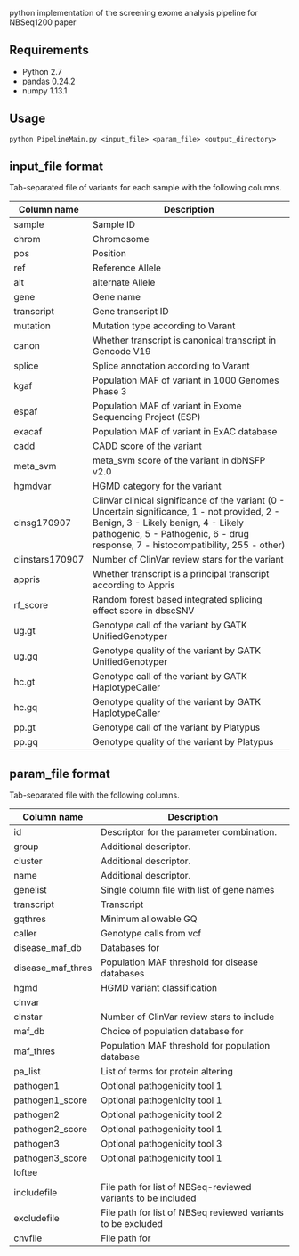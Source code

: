 python implementation of the screening exome analysis pipeline for NBSeq1200 paper

## Requirements
- Python 2.7
- pandas 0.24.2
- numpy 1.13.1

## Usage
```
python PipelineMain.py <input_file> <param_file> <output_directory>
```

## input_file format
Tab-separated file of variants for each sample with the following columns.

Column name | Description
----|-----
sample| Sample ID
chrom | Chromosome
pos | Position
ref | Reference Allele
alt | alternate Allele
gene | Gene name
transcript| Gene transcript ID
mutation | Mutation type according to Varant
canon | Whether transcript is canonical transcript in Gencode V19
splice | Splice annotation according to Varant
kgaf | Population MAF of variant in 1000 Genomes Phase 3
espaf | Population MAF of variant in Exome Sequencing Project (ESP)
exacaf | Population MAF of variant in ExAC database
cadd | CADD score of the variant
meta_svm | meta_svm score of the variant in dbNSFP v2.0
hgmdvar | HGMD category for the variant 
clnsg170907 | ClinVar clinical significance of the variant (0 - Uncertain significance, 1 - not provided, 2 - Benign, 3 - Likely benign, 4 - Likely pathogenic, 5 - Pathogenic, 6 - drug response, 7 - histocompatibility, 255 - other)
clinstars170907 | Number of ClinVar review stars for the variant
appris | Whether transcript is a principal transcript according to Appris
rf_score | Random forest based integrated splicing effect score in dbscSNV
ug.gt | Genotype call of the variant by GATK UnifiedGenotyper
ug.gq |  Genotype quality of the variant by GATK UnifiedGenotyper
hc.gt | Genotype call of the variant by GATK HaplotypeCaller
hc.gq |  Genotype quality of the variant by GATK HaplotypeCaller
pp.gt |  Genotype call of the variant by Platypus
pp.gq |  Genotype quality of the variant by Platypus


## param_file format
Tab-separated file with the following columns. 

Column name | Description
----|----
id	| Descriptor for the parameter combination. 
group| Additional descriptor. 
cluster | Additional descriptor. 
name	 |  Additional descriptor. 
genelist | Single column file with list of gene names| 
transcript|  Transcript | 	
gqthres | Minimum allowable GQ 	
caller | Genotype calls from vcf
disease_maf_db | Databases for  	
disease_maf_thres| Population MAF threshold for disease databases
hgmd| HGMD variant classification
clnvar| 
clnstar| Number of ClinVar review stars to include
maf_db| Choice of population database for 
maf_thres| Population MAF threshold for population database
pa_list| List of terms for protein altering 
pathogen1| 	Optional pathogenicity tool 1
pathogen1_score| Optional pathogenicity tool 1
pathogen2| Optional pathogenicity tool 2
pathogen2_score| Optional pathogenicity tool 1
pathogen3| Optional pathogenicity tool 3
pathogen3_score| Optional pathogenicity tool 1
loftee| 
includefile| File path for list of NBSeq-reviewed variants to be included
excludefile| File path for list of NBSeq reviewed variants to be excluded
cnvfile| File path for 



